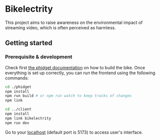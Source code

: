 # Bikelectrity

This project aims to raise awareness on the environmental impact of streaming video, which is often perceived as harmless. 

## Getting started

### Prerequisite & development
Check first [the phidget documentation](./phidget/README.md) on how to build the bike.
Once everything is set up correctly, you can run the frontend using the following commands:

```bash
cd ./phidget
npm install 
npm run build # or npm run watch to keep tracks of changes
npm link

cd ../client
npm install 
npm link bikelectrity
npm run dev
```

Go to your [localhost](http://127.0.0.1:5173/) (default port is 5173) to access user's interface. 